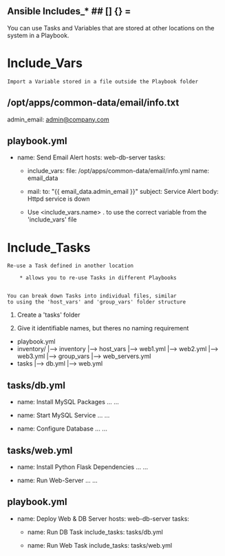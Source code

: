 
##  Ansible Includes_*  ##     [] {} =



You can use Tasks and Variables that are stored at other
locations on the system in a Playbook.


# Include_Vars

    Import a Variable stored in a file outside the Playbook folder


/opt/apps/common-data/email/info.txt
------------------------------------
admin_email: admin@company.com


playbook.yml
---
- name: Send Email Alert
  hosts: web-db-server
  tasks:
    - include_vars:
        file: /opt/apps/common-data/email/info.yml
        name: email_data
    
    - mail:
        to: "{{ email_data.admin_email }}"
        subject: Service Alert
        body: Httpd service is down

    * Use <include_vars.name> . <variable in the file to use>
      to use the correct variable from the 'include_vars' file


# Include_Tasks

    Re-use a Task defined in another location 

        * allows you to re-use Tasks in different Playbooks


    You can break down Tasks into individual files, similar
    to using the 'host_vars' and 'group_vars' folder structure


1. Create a 'tasks' folder 

2. Give it identifiable names, but theres no naming requirement 


- playbook.yml
- inventory/
  |--> inventory
  |--> host_vars
       |--> web1.yml
       |--> web2.yml
       |--> web3.yml
  |--> group_vars
       |--> web_servers.yml
- tasks
  |--> db.yml
  |--> web.yml
  

tasks/db.yml
------------
- name: Install MySQL Packages
  ...
    ...

- name: Start MySQL Service
  ...
    ...

- name: Configure Database
  ...
    ...


tasks/web.yml
-------------
- name: Install Python Flask Dependencies
  ...
    ...

- name: Run Web-Server
  ...
    ...


playbook.yml
------------
- name: Deploy Web & DB Server
  hosts: web-db-server
  tasks:
    - name: Run DB Task
      include_tasks: tasks/db.yml
    
    - name: Run Web Task
      include_tasks: tasks/web.yml